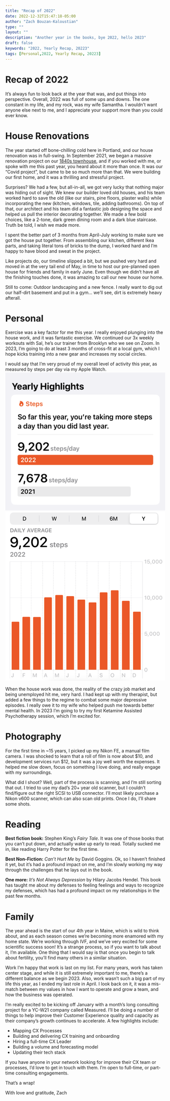 ```yaml
---
title: "Recap of 2022"
date: 2022-12-32T15:47:18-05:00
author: "Zach Bouzan-Kaloustian"
type: ""
layout: ""
description: "Another year in the books, bye 2022, hello 2023"
draft: false
keywords: "2022, Yearly Recap, 20223"
tags: [Personal,2022, Yearly Recap, 20223]
---
```


# Recap of 2022

It’s always fun to look back at the year that was, and put things into perspective. Overall, 2022 was full of some ups and downs. The one constant in my life, and my rock, was my wife Samantha. I wouldn’t want anyone else next to me, and I appreciate your support more than you could ever know. 

# House Renovations
The year started off bone-chilling cold here in Portland, and our house renovation was in full-swing. In September 2021, we began a massive renovation project on our [1840s townhouse](https://instagram.com/ourmainetownhouse), and if you worked with me, or spoke with me this past year, you heard about it more than once. It was our “Covid project”, but came to be so much more than that. We were building our first home, and it was a thrilling and stressful project. 

Surprises? We had a few, but all-in-all, we got very lucky that nothing major was hiding out of sight. We knew our builder loved old houses, and his team worked hard to save the old (like our stairs, pine floors, plaster walls) while incorporating the new (kitchen, windows, tile, adding bathrooms). On top of that, our architect and his team did a fantastic job designing the space and helped us pull the interior decorating together. We made a few bold choices, like a 2-tone, dark green dining room and a dark blue staircase. Truth be told, I wish we made more. 

I spent the better part of 3 months from April-July working to make sure we got the house put together. From assembling our kitchen, different Ikea parts, and taking literal tons of bricks to the dump, I worked hard and I’m happy to have blood and sweat in the project. 

Like projects do, our timeline slipped a bit, but we pushed very hard and moved in at the very tail end of May, in time to host our pre-planned open house for friends and family in early June. Even though we didn’t have all the finishing touches done, it was amazing to call our new house our home. 

Still to come: Outdoor landscaping and a new fence. I really want to dig out our half-dirt basement and put in a gym… we’ll see, dirt is extremely heavy afterall. 

# Personal
Exercise was a key factor for me this year. I really enjoyed plunging into the house work, and it was fantastic exercise. We continued our 3x weekly workouts with Sal, he’s our trainer from Brooklyn who we see on Zoom. In 2023, I’m going to do at least 3 months of cross-fit at a local gym, which I hope kicks training into a new gear and increases my social circles. 

I would say that I’m very proud of my overall level of activity this year, as measured by steps per day via my Apple Watch. 
![steps 1](https://github.com/zacharybk/zacharybk.com/blob/master/static/images/2022-steps1.png?raw=true)
![steps 2](https://github.com/zacharybk/zacharybk.com/blob/master/static/images/2022-steps2.png?raw=true)

When the house work was done, the reality of the crazy job market and being unemployed hit me, very hard. I had kept up with my therapist, but added a few things to the regime to combat some major depressive episodes. I really owe it to my wife who helped push me towards better mental health. In 2023 I’m going to try my first Ketamine Assisted Psychotherapy session, which I’m excited for. 

# Photography 
For the first time in ~15 years, I picked up my Nikon FE, a manual film camera. I was shocked to learn that a roll of film is now about $10, and development services run $12, but it was a joy well worth the expenses. It helped me slow down, focus on something I love doing, and really engage with my surroundings. 

What did I shoot? Well, part of the process is scanning, and I’m still sorting that out. I tried to use my dad’s 20+ year old scanner, but I couldn’t find/figure out the right SCSI to USB connector. I’ll most likely purchase a Nikon v600 scanner, which can also scan old prints. Once I do, I’ll share some shots. 

# Reading
**Best fiction book:** Stephen King’s *Fairy Tale*. It was one of those books that you can’t put down, and actually wake up early to read. Totally sucked me in, like reading Harry Potter for the first time. 

**Best Non-Fiction:** *Can’t Hurt Me* by David Goggins. Ok, so I haven’t finished it yet, but it’s had a profound impact on me, and I’m slowly working my way through the challenges that he lays out in the book. 

**One more:** *It’s Not Always Depression* by Hilary Jacobs Hendel. This book has taught me about my defenses to feeling feelings and ways to recognize my defenses, which has had a profound impact on my relationships in the past few months. 

# Family
The year ahead is the start of our 4th year in Maine, which is wild to think about, and as each season comes we’re becoming more enamored with my home state. We’re working through IVF, and we’ve very excited for some scientific success soon! It’s a strange process, so if you want to talk about it, I’m available. One thing that I would say is that once you begin to talk about fertility, you’ll find many others in a similar situation. 

Work
I’m happy that work is last on my list. For many years, work has taken center stage, and while it is still extremely important to me, there’s a different balance as we begin 2023. Also, work wasn’t such a big part of my life this year, as I ended my last role in April. I look back on it, it was a mis-match between my values in how I want to operate and grow a team, and how the business was operated. 

I’m really excited to be kicking off January with a month’s long consulting project for a YC-W21 company called Measured. I’ll be doing a number of things to help improve their Customer Experience quality and capacity as their company’s growth continues to accelerate. A few highlights include: 
<UL>
<li>Mapping CX Processes</li>
<li>Building and delivering CX training and onboarding</li>
<li>Hiring a full-time CX Leader</li>
<li>Building a volume and forecasting model</li>
<li>Updating their tech stack</li>
</UL>

If you have anyone in your network looking for improve their CX team or processes, I’d love to get in touch with them. I’m open to full-time, or part-time consulting engagements. 

That’s a wrap! 

With love and gratitude,
Zach

